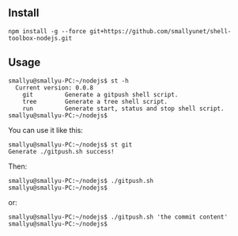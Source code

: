 
## Install

```
npm install -g --force git+https://github.com/smallyunet/shell-toolbox-nodejs.git
```

## Usage

``` shell
smallyu@smallyu-PC:~/nodejs$ st -h
  Current version: 0.0.8
    git         Generate a gitpush shell script.
    tree        Generate a tree shell script.
    run         Generate start, status and stop shell script.
smallyu@smallyu-PC:~/nodejs$
```

You can use it like this:

``` shell
smallyu@smallyu-PC:~/nodejs$ st git
Generate ./gitpush.sh success!
```

Then:

``` shell
smallyu@smallyu-PC:~/nodejs$ ./gitpush.sh
smallyu@smallyu-PC:~/nodejs$
```

or:

``` shell
smallyu@smallyu-PC:~/nodejs$ ./gitpush.sh 'the commit content'
smallyu@smallyu-PC:~/nodejs$
```
